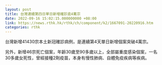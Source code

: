 ```yaml
---
layout: post
title: 台灣連續第四日單日新增確診逾4萬宗
date: 2022-09-16 15:02:15.000000000 +08:00
link: https://news.rthk.hk/rthk/ch/component/k2/1667091-20220916.htm
categories: rthk
---
```


台灣新增41430宗本土新冠確診病例，是連續第4天單日新增個案突破4萬宗。

另外，新增46宗死亡個案，年齡30歲至90多歲以上，全部屬重度感染個案，一名30多歲女死性，曾經接種2劑疫苗，本身有慢性肺病、自體免疫疾病等疾病。
